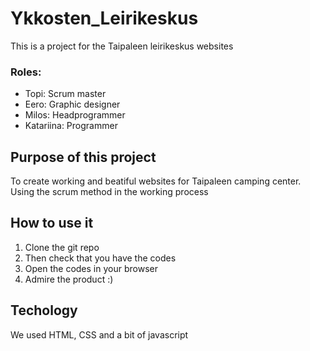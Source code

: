 # Ykkosten_Leirikeskus
This is a project for the Taipaleen leirikeskus websites
### Roles:
- Topi: Scrum master
- Eero: Graphic designer
- Milos: Headprogrammer
- Katariina: Programmer
## Purpose of this project
 To create working and beatiful websites for Taipaleen camping center.
 Using the scrum method in the working process

## How to use it
1. Clone the git repo
2. Then check that you have the codes
3. Open the codes in your browser
4. Admire the product :)

## Techology
We used HTML, CSS and a bit of javascript